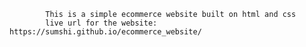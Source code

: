 			This is a simple ecommerce website built on html and css
			live url for the website: https://sumshi.github.io/ecommerce_website/
